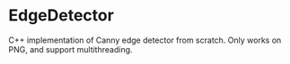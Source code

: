# EdgeDetector

C++ implementation of Canny edge detector from scratch. Only works on PNG, and support multithreading.